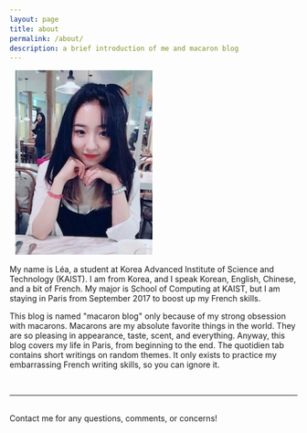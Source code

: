 ```yaml
---
layout: page
title: about
permalink: /about/
description: a brief introduction of me and macaron blog
---
```


<img class="col one right" style="padding-left:10px;" src="/img/prof_pic.jpg">

My name is Léa, a student at <a> Korea Advanced Institute of Science and Technology (KAIST)</a>. I am from Korea, and I speak Korean, English, Chinese, and a bit of French. My major is <a>School of Computing</a> at KAIST, but I am staying in Paris from September 2017 to boost up my French skills. 

This blog is named <a>"macaron blog"</a> only because of my strong obsession with macarons. Macarons are my absolute favorite things in the world. They are so pleasing in appearance, taste, scent, and everything. Anyway, this blog covers <a>my life in Paris</a>, from beginning to the end. The quotidien tab contains short writings on random themes. It only exists to practice my embarrassing French writing skills, so you can ignore it.




<br/>
<hr/>
<br/>
<span class="contacticon center">
	<a href="mailto:yeaseul.parky@gmail.com"><i class="fa fa-envelope-square"></i></a>
	<a href="https://github.com/earlgreymacaron" target="_blank"><i class="fa fa-github-square"></i></a>
	<a href="https://www.facebook.com/yeaseul.park.33" target="_blank"><i class="fa fa-facebook-square"></i></a>
</span>

<div class="col three caption">
	Contact me for any questions, comments, or concerns!
</div>


